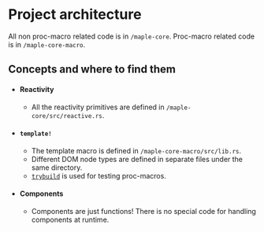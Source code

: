 # Project architecture

All non proc-macro related code is in `/maple-core`.
Proc-macro related code is in `/maple-core-macro`.

## Concepts and where to find them

- #### Reactivity

  - All the reactivity primitives are defined in `/maple-core/src/reactive.rs`.

- #### `template!`

  - The template macro is defined in `/maple-core-macro/src/lib.rs`.
  - Different DOM node types are defined in separate files under the same directory.
  - [`trybuild`](https://github.com/dtolnay/trybuild) is used for testing proc-macros.

- #### Components
  - Components are just functions! There is no special code for handling components at runtime.
